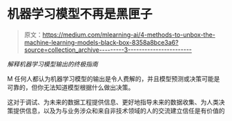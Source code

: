 # 机器学习模型不再是黑匣子

> 原文：<https://medium.com/mlearning-ai/4-methods-to-unbox-the-machine-learning-models-black-box-8358a8bce3a6?source=collection_archive---------3----------------------->

*解释机器学习模型输出的终极指南*

M 任何人都认为机器学习模型的输出是令人费解的，并且模型预测或决策可能是可靠的，但你无法知道模型根据什么做出决策。

这对于调试、为未来的数据工程提供信息、更好地指导未来的数据收集、为人类决策提供信息，以及为与业务涉众和来自非技术领域的人的交流建立信任是有价值的